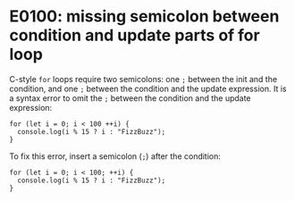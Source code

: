 # E0100: missing semicolon between condition and update parts of for loop

C-style `for` loops require two semicolons: one `;` between the init and the
condition, and one `;` between the condition and the update expression. It is a
syntax error to omit the `;` between the condition and the update expression:

    for (let i = 0; i < 100 ++i) {
      console.log(i % 15 ? i : "FizzBuzz");
    }

To fix this error, insert a semicolon (`;`) after the condition:

    for (let i = 0; i < 100; ++i) {
      console.log(i % 15 ? i : "FizzBuzz");
    }
